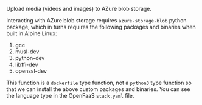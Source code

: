 Upload media (videos and images) to AZure blob storage.

Interacting with AZure blob storage requires `azure-storage-blob` python
package, which in turns requires the following packages and binaries when built
in Alpine Linux:
1. gcc
2. musl-dev
3. python-dev
4. libffi-dev
5. openssl-dev

This function is a `dockerfile` type function, not a `python3` type function so
that we can install the above custom packages and binaries. You can see the
language type in the OpenFaaS `stack.yaml` file.


